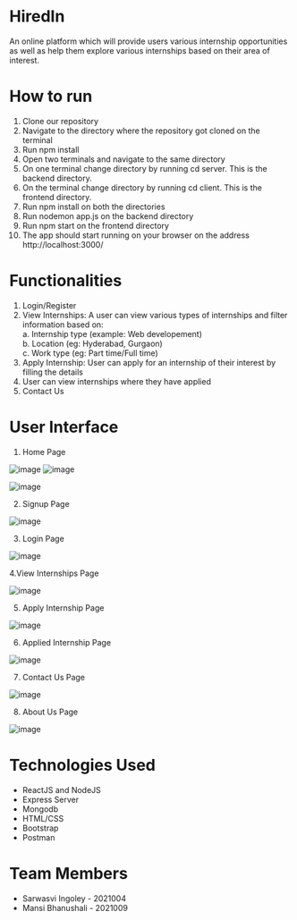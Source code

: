 ﻿# HiredIn
An online platform which will provide users various internship opportunities as well as help them explore various internships based on their area of interest. 

# How to run
1. Clone our repository
2. Navigate to the directory where the repository got cloned on the terminal
3. Run npm install
4. Open two terminals and navigate to the same directory
5. On one terminal change directory by running cd server. This is the backend directory.  
6. On the terminal change directory by running cd client. This is the frontend directory. 
7. Run npm install on both the directories
8. Run nodemon app.js on the backend directory
9. Run npm start on the frontend directory
10. The app should start running on your browser on the address http://localhost:3000/

# Functionalities
1. Login/Register
2. View Internships: A user can view various types of internships and filter information based on:<br />
    a. Internship type (example: Web developement) <br />
    b. Location (eg: Hyderabad, Gurgaon)<br />
    c. Work type (eg: Part time/Full time)
3. Apply Internship: User can apply for an internship of their interest by filling the details 
4. User can view internships where they have applied
5. Contact Us

# User Interface
1. Home Page

![image](https://user-images.githubusercontent.com/83391233/147257349-92027852-10a7-48d6-b1b6-31fa93a69160.png)
![image](https://user-images.githubusercontent.com/83391233/147276307-4fdd2d73-8169-4483-850a-3362590b82d3.png)

![image](https://user-images.githubusercontent.com/83391233/147276188-6c038518-34b2-4a83-bf14-3d2d7e3909d3.png)


2. Signup Page

![image](https://user-images.githubusercontent.com/83391233/147258126-6d279ea1-8043-4721-9889-52ad32c86e12.png)

3. Login Page

![image](https://user-images.githubusercontent.com/83391233/147258374-36ea0192-23f1-4f3a-94e7-262d314925f6.png)

4.View Internships Page

![image](https://user-images.githubusercontent.com/83391233/147258555-ca7c67e3-54b5-4c06-97f2-f008b2c46833.png)

5. Apply Internship Page

![image](https://user-images.githubusercontent.com/83391233/147258954-9f0fbbec-148c-4e3a-bc5e-4856b77fc3c8.png)

6. Applied Internship Page

![image](https://user-images.githubusercontent.com/83391233/147259239-958e0420-ce0d-468f-b2e4-b19d6c5e2522.png)

7. Contact Us Page

![image](https://user-images.githubusercontent.com/83391233/147259714-fbfb4623-4ae9-4078-b3c9-5ec942fb51f2.png)

8. About Us Page

![image](https://user-images.githubusercontent.com/83391233/147259976-bcdc4bf3-9d01-4a34-8916-e4a71662951c.png)



# Technologies Used
* ReactJS and NodeJS
* Express Server
* Mongodb
* HTML/CSS
* Bootstrap
* Postman

# Team Members
* Sarwasvi Ingoley - 2021004    
* Mansi Bhanushali - 2021009
